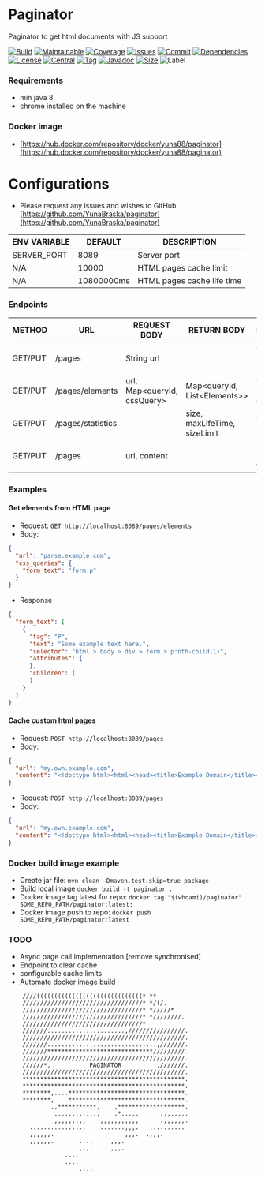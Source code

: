 # Paginator

Paginator to get html documents with JS support

[![Build][build_shield]][build_link]
[![Maintainable][maintainable_shield]][maintainable_link]
[![Coverage][coverage_shield]][coverage_link]
[![Issues][issues_shield]][issues_link]
[![Commit][commit_shield]][commit_link]
[![Dependencies][dependency_shield]][dependency_link]
[![License][license_shield]][license_link]
[![Central][central_shield]][central_link]
[![Tag][tag_shield]][tag_link]
[![Javadoc][javadoc_shield]][javadoc_link]
[![Size][size_shield]][size_shield]
![Label][label_shield]

[build_shield]: https://github.com/YunaBraska/paginator/workflows/JAVA_CI/badge.svg
[build_link]: https://github.com/YunaBraska/paginator/actions?query=workflow%3AJAVA_CI
[maintainable_shield]: https://img.shields.io/codeclimate/maintainability/YunaBraska/paginator?style=flat-square
[maintainable_link]: https://codeclimate.com/github/YunaBraska/paginator/maintainability
[coverage_shield]: https://img.shields.io/codeclimate/coverage/YunaBraska/paginator?style=flat-square
[coverage_link]: https://codeclimate.com/github/YunaBraska/paginator/test_coverage
[issues_shield]: https://img.shields.io/github/issues/YunaBraska/paginator?style=flat-square
[issues_link]: https://github.com/YunaBraska/paginator/commits/master
[commit_shield]: https://img.shields.io/github/last-commit/YunaBraska/paginator?style=flat-square
[commit_link]: https://github.com/YunaBraska/paginator/issues
[license_shield]: https://img.shields.io/github/license/YunaBraska/paginator?style=flat-square
[license_link]: https://github.com/YunaBraska/paginator/blob/master/LICENSE
[dependency_shield]: https://img.shields.io/librariesio/github/YunaBraska/paginator?style=flat-square
[dependency_link]: https://libraries.io/github/YunaBraska/paginator
[central_shield]: https://img.shields.io/maven-central/v/berlin.yuna/paginator?style=flat-square
[central_link]:https://search.maven.org/artifact/berlin.yuna/paginator
[tag_shield]: https://img.shields.io/github/v/tag/YunaBraska/paginator?style=flat-square
[tag_link]: https://github.com/YunaBraska/paginator/releases
[javadoc_shield]: https://javadoc.io/badge2/berlin.yuna/paginator/javadoc.svg?style=flat-square
[javadoc_link]: https://javadoc.io/doc/berlin.yuna/paginator
[size_shield]: https://img.shields.io/github/repo-size/YunaBraska/paginator?style=flat-square
[label_shield]: https://img.shields.io/badge/Yuna-QueenInside-blueviolet?style=flat-square
[gitter_shield]: https://img.shields.io/gitter/room/YunaBraska/paginator?style=flat-square
[gitter_link]: https://gitter.im/paginator/Lobby

### Requirements

* min java 8
* chrome installed on the machine

### Docker image
* [https://hub.docker.com/repository/docker/yuna88/paginator](https://hub.docker.com/repository/docker/yuna88/paginator)

# Configurations

* Please request any issues and wishes to
  GitHub [https://github.com/YunaBraska/paginator](https://github.com/YunaBraska/paginator)

| ENV VARIABLE | DEFAULT    | DESCRIPTION                |
|--------------|------------|----------------------------|
| SERVER_PORT  | 8089       | Server port                |
| N/A          | 10000      | HTML pages cache limit     |
| N/A          | 10800000ms | HTML pages cache life time |

### Endpoints

| METHOD  | URL               | REQUEST BODY                 | RETURN BODY                    | Description                   | 
| --------|-------------------|------------------------------|--------------------------------|-------------------------------|
| GET/PUT | /pages            | String url                   |                                | Get html page from url        |
| GET/PUT | /pages/elements   | url, Map\<queryId, cssQuery> | Map\<queryId, List\<Elements>> | Get specific html elements    |
| GET/PUT | /pages/statistics |                              | size, maxLifeTime, sizeLimit   | Get cache statistics          |
| GET/PUT | /pages            | url, content                 |                                | Manual add html page to cache |

### Examples

#### Get elements from HTML page

* Request: `GET http://localhost:8089/pages/elements`
* Body:

```json
{
  "url": "parse.example.com",
  "css_queries": {
    "form_text": "form p"
  }
}
```

* Response

```json
{
  "form_text": [
    {
      "tag": "P",
      "text": "Some example text here.",
      "selector": "html > body > div > form > p:nth-child(1)",
      "attributes": {
      },
      "children": [
      ]
    }
  ]
}
```

#### Cache custom html pages

* Request: `POST http://localhost:8089/pages`
* Body:

```json
{
  "url": "my.own.example.com",
  "content": "<!doctype html><html><head><title>Example Domain</title></head><body><div><h1>Example page</h1></div></body></html>"
}
```

* Request: `POST http://localhost:8089/pages`
* Body:

```json
{
  "url": "my.own.example.com",
  "content": "<!doctype html><html><head><title>Example Domain</title></head><body><div><h1>Example page</h1></div></body></html>"
}
```

### Docker build image example
* Create jar file: `mvn clean -Dmaven.test.skip=true package`
* Build local image `docker build -t paginator .`
* Docker image tag latest for repo: `docker tag "$(whoami)/paginator" SOME_REPO_PATH/paginator:latest;`
* Docker image push to repo:  `docker push SOME_REPO_PATH/paginator:latest`

### TODO

* Async page call implementation \[remove synchronised\]
* Endpoint to clear cache
* configurable cache limits
* Automate docker image build

```
    ////((((((((((((((((((((((((((((((* **         
    //////////////////////////////////* */(/.      
    //////////////////////////////////* */////*    
    //////////////////////////////////* *////////. 
    //////////////////////////////////*            
    ///////......................,////////////////.
    //////////////////////////////////////////////.
    ///////...............................,///////.
    ///////******************************/////////.
    //////////////////////////////////////////////.
    //////*.           PAGINATOR          ,///////.
    //////////////////////////////////////////////.
    **********************************************.
    **********************************************.
    ********,....*********************************.
    ********,    *********************************.
            .,***********,    ,*******************.
             ,,,,,,,,,,,,,    ,*,,,,,      .,,,,,,.
             ,,,,,,,,,    ,,,,,,,,,,,      .,,,,,,.
      ................    .......,,,.   .......... 
      ,,,,,,.                    ,,,.  .,,,.       
      ,,,,,,.       ....     ,,,.                  
                    ,,,.     ,,,.                  
                ....                               
                ....                               
                    ....                           
```
